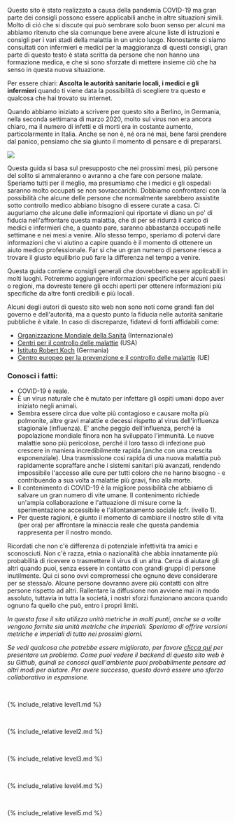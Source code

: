 Questo sito è stato realizzato a causa della pandemia COVID-19 ma gran parte dei consigli possono essere applicabili anche in altre situazioni simili. Molto di ció che si discute qui può sembrare solo buon senso per alcuni ma abbiamo ritenuto che sia comunque bene avere alcune liste di istruzioni e consigli per i vari stadi della malattia in un unico luogo. Nonostante ci siamo consultati con infermieri e medici per la maggioranza di questi consigli, gran parte di questo testo è stata scritta da persone che non hanno una formazione medica, e che si sono sforzate di mettere insieme ciò che ha senso in questa nuova situazione. 

Per essere chiari: **Ascolta le autorità sanitarie locali, i medici e gli infermieri** quando ti viene data la possibilità di scegliere tra questo e qualcosa che hai trovato su internet.

Quando abbiamo iniziato a scrivere per questo sito a Berlino, in Germania, nella seconda settimana di marzo 2020, molto sul virus non era ancora chiaro, ma il numero di infetti e di morti era in costante aumento, particolarmente in Italia. Anche se non è, né ora né mai, bene farsi prendere dal panico, pensiamo che sia giunto il momento di pensare e di prepararsi.

![](/images/virus.png)

Questa guida si basa sul presupposto che nei prossimi mesi, più persone del solito si ammaleranno o avranno a che fare con persone malate. Speriamo tutti per il meglio, ma presumiamo che i medici e gli ospedali saranno molto occupati se non sovraccarichi. Dobbiamo confrontarci con la possibilità che alcune delle persone che normalmente sarebbero assistite sotto controllo medico abbiano bisogno di essere curate a casa. Ci auguriamo che alcune delle informazioni qui riportate vi diano un po' di fiducia nell'affrontare questa malattia, che di per sé ridurrà il carico di medici e infermieri che, a quanto pare, saranno abbastanza occupati nelle settimane e nei mesi a venire. Allo stesso tempo, speriamo di potervi dare informazioni che vi aiutino a capire quando è il momento di ottenere un aiuto medico professionale. Far sì che un gran numero di persone riesca a trovare il giusto equilibrio può fare la differenza nel tempo a venire. 

Questa guida contiene consigli generali che dovrebbero essere applicabili in molti luoghi. Potremmo aggiungere informazioni specifiche per alcuni paesi o regioni, ma dovreste tenere gli occhi aperti per ottenere informazioni più specifiche da altre fonti credibili e più locali. 

Alcuni degli autori di questo sito web non sono noti come grandi fan del governo e dell'autorità, ma a questo punto la fiducia nelle autorità sanitarie pubbliche è vitale. In caso di discrepanze, fidatevi di fonti affidabili come:
* [Organizzazione Mondiale della Sanità](https://www.who.int/emergencies/diseases/novel-coronavirus-2019) (Internazionale)
* [Centri per il controllo delle malattie](https://www.cdc.gov/coronavirus/2019-ncov/index.html) (USA)
* [Istituto Robert Koch](https://www.rki.de/DE/Content/InfAZ/N/Neuartiges_Coronavirus/nCoV.html) (Germania)
* [Centro europeo per la prevenzione e il controllo delle malattie](https://www.ecdc.europa.eu/en) (UE)

### Conosci i fatti: 

  * COVID-19 è reale. 
  * È un virus naturale che è mutato per infettare gli ospiti umani dopo aver iniziato negli animali. 
  * Sembra essere circa due volte più contagioso e causare molta più polmonite, altre gravi malattie e decessi rispetto al virus dell'influenza stagionale (influenza). E' anche peggio dell'influenza, perché la popolazione mondiale finora non ha sviluppato l'immunità. Le nuove malattie sono più pericolose, perché il loro tasso di infezione può crescere in maniera incredibilmente rapida (anche con una crescita esponenziale). Una trasmissione così rapida di una nuova malattia può rapidamente sopraffare anche i sistemi sanitari più avanzati, rendendo impossibile l'accesso alle cure per tutti coloro che ne hanno bisogno - e contribuendo a sua volta a malattie più gravi, fino alla morte. 
  * Il contenimento di COVID-19 è la migliore possibilità che abbiamo di salvare un gran numero di vite umane. Il contenimento richiede un'ampia collaborazione e l'attuazione di misure come la sperimentazione accessibile e l'allontanamento sociale (cfr. livello 1).  
  * Per queste ragioni, è giunto il momento di cambiare il nostro stile di vita (per ora) per affrontare la minaccia reale che questa pandemia rappresenta per il nostro mondo. 

Ricordati che non c'è differenza di potenziale infettività tra amici e sconosciuti. Non c'è razza, etnia o nazionalità che abbia innatamente più probabilità di ricevere o trasmettere il virus di un altra. Cerca di aiutare gli altri quando puoi, senza essere in contatto con grandi gruppi di persone inutilmente. Qui ci sono ovvi compromessi che ognuno deve considerare per se stessa/o. Alcune persone dovranno avere più contatti con altre persone rispetto ad altri. Rallentare la diffusione non avviene mai in modo assoluto, tuttavia in tutta la società, i nostri sforzi funzionano ancora quando ognuno fa quello che può, entro i propri limiti.


*In questa fase il sito utilizza unità metriche in molti punti, anche se a volte vengono fornite sia unità metriche che imperiali. Speriamo di offrire versioni metriche e imperiali di tutto nei prossimi giorni.*

*Se vedi qualcosa che potrebbe essere migliorato, per favore [clicca qui](https://github.com/covid-at-home/covid-at-home.github.io/issues/new) per presentare un problema. Come puoi vedere il backend di questo sito web è su Github, quindi se conosci quell'ambiente puoi probabilmente pensare ad altri modi per aiutare. Per avere successo, questo dovrà essere uno sforzo collaborativo in espansione.*

&nbsp; 

{% include_relative level1.md %}

&nbsp; 

{% include_relative level2.md %}

&nbsp; 
 
{% include_relative level3.md %}
            
&nbsp; 
 
{% include_relative level4.md %}
        
&nbsp; 
 
{% include_relative level5.md %}
